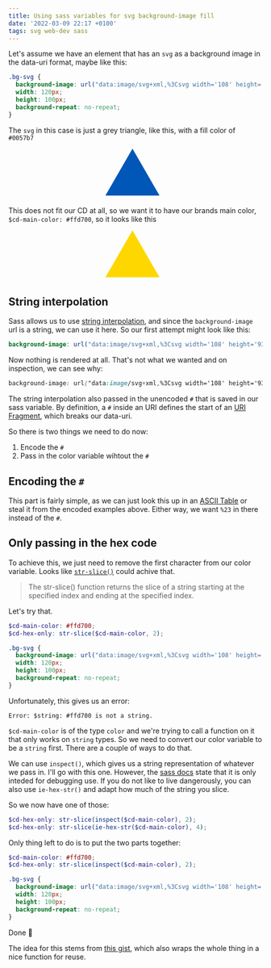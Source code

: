 ```yaml
---
title: Using sass variables for svg background-image fill
date: '2022-03-09 22:17 +0100'
tags: svg web-dev sass
---
```


<style>
  .slava {
    background-image: url("data:image/svg+xml,%3Csvg width='108' height='93' viewBox='0 0 108 93' fill='none' xmlns='http://www.w3.org/2000/svg'%3E%3Cpath d='M54 0L107.694 93H0.306423L54 0Z' fill='%230057b7'/%3E%3C/svg%3E%0A");
    width: 120px;
    height: 100px;
    background-repeat: no-repeat;
    margin: 0 auto;
  }
</style>
<style>
  .ukarini {
    background-image: url("data:image/svg+xml,%3Csvg width='108' height='93' viewBox='0 0 108 93' fill='none' xmlns='http://www.w3.org/2000/svg'%3E%3Cpath d='M54 0L107.694 93H0.306423L54 0Z' fill='%23ffd700'/%3E%3C/svg%3E%0A");
    width: 120px;
    height: 100px;
    background-repeat: no-repeat;
    margin: 0 auto;
  }
</style>

Let's assume we have an element that has an `svg` as a background image in the data-uri format, maybe like this:

```css
.bg-svg {
  background-image: url("data:image/svg+xml,%3Csvg width='108' height='93' viewBox='0 0 108 93' fill='none' xmlns='http://www.w3.org/2000/svg'%3E%3Cpath d='M54 0L107.694 93H0.306423L54 0Z' fill='%230057b7'/%3E%3C/svg%3E%0A");
  width: 120px;
  height: 100px;
  background-repeat: no-repeat;
}
```

The `svg` in this case is just a grey triangle, like this, with a fill color of `#0057b7`

<div class="slava"></div>

This does not fit our CD at all, so we want it to have our brands main color, `$cd-main-color: #ffd700`, so it looks like this

<div class="ukarini"></div>

## String interpolation

Sass allows us to use [string interpolation](https://sass-lang.com/documentation/interpolation), and since the `background-image` url is a string, we can use it here. So our first attempt might look like this:

```scss
background-image: url("data:image/svg+xml,%3Csvg width='108' height='93' viewBox='0 0 108 93' fill='none' xmlns='http://www.w3.org/2000/svg'%3E%3Cpath d='M54 0L107.694 93H0.306423L54 0Z' fill='#{$cd-main-color}'/%3E%3C/svg%3E%0A");
```

Now nothing is rendered at all. That's not what we wanted and on inspection, we can see why:

```css
background-image: url("data:image/svg+xml,%3Csvg width='108' height='93' viewBox='0 0 108 93' fill='none' xmlns='http://www.w3.org/2000/svg'%3E%3Cpath d='M54 0L107.694 93H0.306423L54 0Z' fill='#ffd700'/%3E%3C/svg%3E%0A");
```

The string interpolation also passed in the unencoded `#` that is saved in our sass variable. By definition, a `#` inside an URI defines the start of an [URI Fragment](https://en.wikipedia.org/wiki/URI_fragment), which breaks our data-uri.

So there is two things we need to do now:

1. Encode the `#`
2. Pass in the color variable wihtout the `#`

## Encoding the `#`

This part is fairly simple, as we can just look this up in an [ASCII Table](https://www.w3schools.com/tags/ref_urlencode.asp) or steal it from the encoded examples above. Either way, we want `%23` in there instead of the `#`.

## Only passing in the hex code

To achieve this, we just need to remove the first character from our color variable. Looks like [`str-slice()`](https://wikimass.com/sass/str-slice) could achive that.

> The str-slice() function returns the slice of a string starting at the specified index and ending at the specified index.

Let's try that.

```scss
$cd-main-color: #ffd700;
$cd-hex-only: str-slice($cd-main-color, 2);

.bg-svg {
  background-image: url("data:image/svg+xml,%3Csvg width='108' height='93' viewBox='0 0 108 93' fill='none' xmlns='http://www.w3.org/2000/svg'%3E%3Cpath d='M54 0L107.694 93H0.306423L54 0Z' fill='#{$cd-hex-only}'/%3E%3C/svg%3E%0A");
  width: 120px;
  height: 100px;
  background-repeat: no-repeat;
}
```

Unfortunately, this gives us an error:

```
Error: $string: #ffd700 is not a string.
```

`$cd-main-color` is of the type `color` and we're trying to call a function on it that only works on `string` types. So we need to convert our color variable to be a `string` first. There are a couple of ways to do that.

We can use `inspect()`, which gives us a string representation of whatever we pass in. I'll go with this one. However, the [sass docs](https://sass-lang.com/documentation/modules/meta#inspect) state that it is only inteded for debugging use. If you do not like to live dangerously, you can also use `ie-hex-str()` and adapt how much of the string you slice.

So we now have one of those:

```scss
$cd-hex-only: str-slice(inspect($cd-main-color), 2);
$cd-hex-only: str-slice(ie-hex-str($cd-main-color), 4);
```

Only thing left to do is to put the two parts together:

```scss
$cd-main-color: #ffd700;
$cd-hex-only: str-slice(inspect($cd-main-color), 2);

.bg-svg {
  background-image: url("data:image/svg+xml,%3Csvg width='108' height='93' viewBox='0 0 108 93' fill='none' xmlns='http://www.w3.org/2000/svg'%3E%3Cpath d='M54 0L107.694 93H0.306423L54 0Z' fill='%23#{$cd-hex-only}'/%3E%3C/svg%3E%0A");
  width: 120px;
  height: 100px;
  background-repeat: no-repeat;
}
```

Done 🤘

The idea for this stems from [this gist](https://gist.github.com/certainlyakey/e9c0d8f5c87ff47e3d5b), which also wraps the whole thing in a nice function for reuse.
